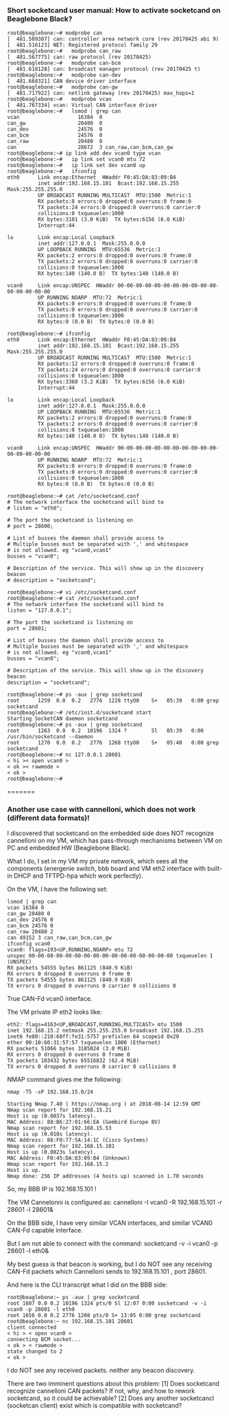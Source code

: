 ### Short socketcand user manual: How to activate socketcand on Beaglebone Black?

```
root@beaglebone:~# modprobe can
[  481.509387] can: controller area network core (rev 20170425 abi 9)
[  481.516123] NET: Registered protocol family 29
root@beaglebone:~#   modprobe can_raw
[  481.567775] can: raw protocol (rev 20170425)
root@beaglebone:~#   modprobe can-bcm
[  481.618128] can: broadcast manager protocol (rev 20170425 t)
root@beaglebone:~#   modprobe can-dev
[  481.668321] CAN device driver interface
root@beaglebone:~#   modprobe can-gw
[  481.717922] can: netlink gateway (rev 20170425) max_hops=1
root@beaglebone:~#   modprobe vcan
[  481.767334] vcan: Virtual CAN interface driver
root@beaglebone:~#   lsmod | grep can
vcan                   16384  0
can_gw                 20480  0
can_dev                24576  0
can_bcm                24576  0
can_raw                20480  0
can                    28672  3 can_raw,can_bcm,can_gw
root@beaglebone:~# ip link add dev vcan0 type vcan
root@beaglebone:~#   ip link set vcan0 mtu 72
root@beaglebone:~#   ip link set dev vcan0 up
root@beaglebone:~#   ifconfig
eth0      Link encap:Ethernet  HWaddr F0:45:DA:83:09:B4  
          inet addr:192.168.15.101  Bcast:192.168.15.255  Mask:255.255.255.0
          UP BROADCAST RUNNING MULTICAST  MTU:1500  Metric:1
          RX packets:8 errors:0 dropped:0 overruns:0 frame:0
          TX packets:24 errors:0 dropped:0 overruns:0 carrier:0
          collisions:0 txqueuelen:1000 
          RX bytes:3101 (3.0 KiB)  TX bytes:6156 (6.0 KiB)
          Interrupt:44 

lo        Link encap:Local Loopback  
          inet addr:127.0.0.1  Mask:255.0.0.0
          UP LOOPBACK RUNNING  MTU:65536  Metric:1
          RX packets:2 errors:0 dropped:0 overruns:0 frame:0
          TX packets:2 errors:0 dropped:0 overruns:0 carrier:0
          collisions:0 txqueuelen:1000 
          RX bytes:140 (140.0 B)  TX bytes:140 (140.0 B)

vcan0     Link encap:UNSPEC  HWaddr 00-00-00-00-00-00-00-00-00-00-00-00-00-00-00-00  
          UP RUNNING NOARP  MTU:72  Metric:1
          RX packets:0 errors:0 dropped:0 overruns:0 frame:0
          TX packets:0 errors:0 dropped:0 overruns:0 carrier:0
          collisions:0 txqueuelen:1000 
          RX bytes:0 (0.0 B)  TX bytes:0 (0.0 B)

root@beaglebone:~# ifconfig
eth0      Link encap:Ethernet  HWaddr F0:45:DA:83:09:B4  
          inet addr:192.168.15.101  Bcast:192.168.15.255  Mask:255.255.255.0
          UP BROADCAST RUNNING MULTICAST  MTU:1500  Metric:1
          RX packets:12 errors:0 dropped:0 overruns:0 frame:0
          TX packets:24 errors:0 dropped:0 overruns:0 carrier:0
          collisions:0 txqueuelen:1000 
          RX bytes:3360 (3.2 KiB)  TX bytes:6156 (6.0 KiB)
          Interrupt:44 

lo        Link encap:Local Loopback  
          inet addr:127.0.0.1  Mask:255.0.0.0
          UP LOOPBACK RUNNING  MTU:65536  Metric:1
          RX packets:2 errors:0 dropped:0 overruns:0 frame:0
          TX packets:2 errors:0 dropped:0 overruns:0 carrier:0
          collisions:0 txqueuelen:1000 
          RX bytes:140 (140.0 B)  TX bytes:140 (140.0 B)

vcan0     Link encap:UNSPEC  HWaddr 00-00-00-00-00-00-00-00-00-00-00-00-00-00-00-00  
          UP RUNNING NOARP  MTU:72  Metric:1
          RX packets:0 errors:0 dropped:0 overruns:0 frame:0
          TX packets:0 errors:0 dropped:0 overruns:0 carrier:0
          collisions:0 txqueuelen:1000 
          RX bytes:0 (0.0 B)  TX bytes:0 (0.0 B)

root@beaglebone:~# cat /etc/socketcand.conf
# The network interface the socketcand will bind to
# listen = "eth0";

# The port the socketcand is listening on
# port = 28600;

# List of busses the daemon shall provide access to
# Multiple busses must be separated with ',' and whitespace
# is not allowed. eg "vcan0,vcan1"
busses = "vcan0";

# Description of the service. This will show up in the discovery beacon
# description = "socketcand";

root@beaglebone:~# vi /etc/socketcand.conf
root@beaglebone:~# cat /etc/socketcand.conf
# The network interface the socketcand will bind to
listen = "127.0.0.1";

# The port the socketcand is listening on
port = 28601;

# List of busses the daemon shall provide access to
# Multiple busses must be separated with ',' and whitespace
# is not allowed. eg "vcan0,vcan1"
busses = "vcan0";

# Description of the service. This will show up in the discovery beacon
description = "socketcand";

root@beaglebone:~# ps -aux | grep socketcand
root      1259  0.0  0.2   2776  1228 ttyO0    S+   05:39   0:00 grep socketcand
root@beaglebone:~# /etc/init.d/socketcand start
Starting SocketCAN daemon socketcand
root@beaglebone:~# ps -aux | grep socketcand
root      1263  0.0  0.2  10196  1324 ?        Sl   05:39   0:00 /usr/bin/socketcand --daemon
root      1270  0.0  0.2   2776  1268 ttyO0    S+   05:40   0:00 grep socketcand
root@beaglebone:~# nc 127.0.0.1 28601
< hi >< open vcan0 >
< ok >< rawmode >
< ok >
root@beaglebone:~#
```
=======

### Another use case with cannelloni, which does not work (different data formats)!

I discovered that socketcand on the embedded side does NOT recognize cannelloni on my VM, which has pass-through mechanisms between VM on PC and embedded HW (Beaglebone Black).

What I do, I set in my VM my private network, which sees all the components (energenie switch, bbb board and VM eth2 interface with built-in DHCP and TFTPD-hpa which work perfectly).

On the VM, I have the following set:
```
lsmod | grep can
vcan 16384 0
can_gw 20480 0
can_dev 24576 0
can_bcm 24576 0
can_raw 20480 2
can 49152 3 can_raw,can_bcm,can_gw
ifconfig vcan0
vcan0: flags=193<UP,RUNNING,NOARP> mtu 72
unspec 00-00-00-00-00-00-00-00-00-00-00-00-00-00-00-00 txqueuelen 1 (UNSPEC)
RX packets 54555 bytes 861125 (840.9 KiB)
RX errors 0 dropped 0 overruns 0 frame 0
TX packets 54555 bytes 861125 (840.9 KiB)
TX errors 0 dropped 0 overruns 0 carrier 0 collisions 0
```
True CAN-Fd vcan0 interface.

The VM private IP eth2 looks like:
```
eth2: flags=4163<UP,BROADCAST,RUNNING,MULTICAST> mtu 1500
inet 192.168.15.2 netmask 255.255.255.0 broadcast 192.168.15.255
inet6 fe80::210:60ff:fe31:5757 prefixlen 64 scopeid 0x20
ether 00:10:60:31:57:57 txqueuelen 1000 (Ethernet)
RX packets 51066 bytes 3185024 (3.0 MiB)
RX errors 0 dropped 0 overruns 0 frame 0
TX packets 103432 bytes 65516832 (62.4 MiB)
TX errors 0 dropped 0 overruns 0 carrier 0 collisions 0
```
NMAP command gives me the following:
```
nmap -T5 -sP 192.168.15.0/24

Starting Nmap 7.40 ( https://nmap.org ) at 2018-08-14 12:59 GMT
Nmap scan report for 192.168.15.21
Host is up (0.0037s latency).
MAC Address: 88:B6:27:01:66:EA (Gembird Europe BV)
Nmap scan report for 192.168.15.53
Host is up (0.010s latency).
MAC Address: 88:F0:77:5A:14:1C (Cisco Systems)
Nmap scan report for 192.168.15.101
Host is up (0.0023s latency).
MAC Address: F0:45:DA:83:09:B4 (Unknown)
Nmap scan report for 192.168.15.2
Host is up.
Nmap done: 256 IP addresses (4 hosts up) scanned in 1.70 seconds
```
So, my BBB IP is 192.168.15.101 !

The VM Cannelonni is configured as:
cannelloni -I vcan0 -R 192.168.15.101 -r 28601 -l 28601&

On the BBB side, I have very similar VCAN interfaces, and similar VCAN0 CAN-Fd capable interface.

But I am not able to connect with the command:
socketcand -v -i vcan0 -p 28601 -l eth0&

My best guess is that beacon is working, but I do NOT see any receiving CAN-Fd packets which Cannelloni sends to 192.168.15.101 , port 28601.

And here is the CLI transcript what I did on the BBB side:
```
root@beaglebone:~ ps -aux | grep socketcand
root 1607 0.0 0.2 10196 1324 pts/0 Sl 12:07 0:00 socketcand -v -i vcan0 -p 28601 -l eth0
root 1656 0.0 0.2 2776 1208 pts/0 S+ 13:05 0:00 grep socketcand
root@beaglebone:~ nc 192.168.15.101 28601
client connected
< hi > < open vcan0 >
connecting BCM socket...
< ok > < rawmode >
state changed to 2
< ok >
```
I do NOT see any received packets. neither any beacon discovery.

There are two imminent questions about this problem:
[1] Does socketcand recognize cannelloni CAN packets? If not, why, and how to rework socketcand, so it could be achievable?
[2] Does any another socketcancl (socketcan client) exist which is compatible with socketcand?
